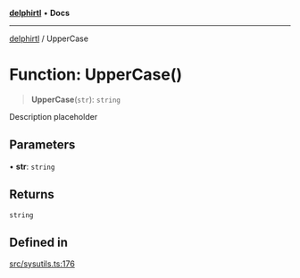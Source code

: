 [**delphirtl**](../README.md) • **Docs**

***

[delphirtl](../globals.md) / UpperCase

# Function: UpperCase()

> **UpperCase**(`str`): `string`

Description placeholder

## Parameters

• **str**: `string`

## Returns

`string`

## Defined in

[src/sysutils.ts:176](https://github.com/chuacw/delphirtl/blob/80997f05fb80959294087b23c3624913ac7b46e9/src/sysutils.ts#L176)
